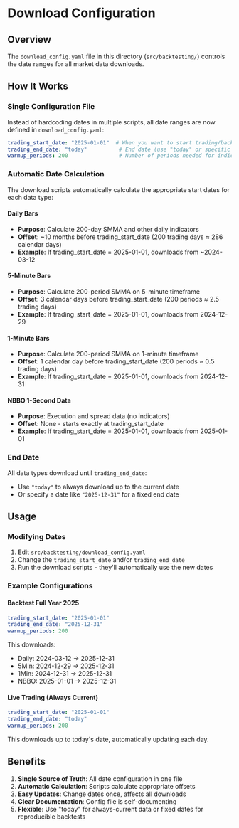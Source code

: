 # Download Configuration

## Overview

The `download_config.yaml` file in this directory (`src/backtesting/`) controls the date ranges for all market data downloads.

## How It Works

### Single Configuration File

Instead of hardcoding dates in multiple scripts, all date ranges are now defined in `download_config.yaml`:

```yaml
trading_start_date: "2025-01-01"  # When you want to start trading/backtesting
trading_end_date: "today"          # End date (use "today" or specific date)
warmup_periods: 200                # Number of periods needed for indicators
```

### Automatic Date Calculation

The download scripts automatically calculate the appropriate start dates for each data type:

#### Daily Bars
- **Purpose**: Calculate 200-day SMMA and other daily indicators
- **Offset**: ~10 months before trading_start_date (200 trading days ≈ 286 calendar days)
- **Example**: If trading_start_date = 2025-01-01, downloads from ~2024-03-12

#### 5-Minute Bars
- **Purpose**: Calculate 200-period SMMA on 5-minute timeframe
- **Offset**: 3 calendar days before trading_start_date (200 periods ≈ 2.5 trading days)
- **Example**: If trading_start_date = 2025-01-01, downloads from 2024-12-29

#### 1-Minute Bars
- **Purpose**: Calculate 200-period SMMA on 1-minute timeframe
- **Offset**: 1 calendar day before trading_start_date (200 periods ≈ 0.5 trading days)
- **Example**: If trading_start_date = 2025-01-01, downloads from 2024-12-31

#### NBBO 1-Second Data
- **Purpose**: Execution and spread data (no indicators)
- **Offset**: None - starts exactly at trading_start_date
- **Example**: If trading_start_date = 2025-01-01, downloads from 2025-01-01

### End Date

All data types download until `trading_end_date`:
- Use `"today"` to always download up to the current date
- Or specify a date like `"2025-12-31"` for a fixed end date

## Usage

### Modifying Dates

1. Edit `src/backtesting/download_config.yaml`
2. Change the `trading_start_date` and/or `trading_end_date`
3. Run the download scripts - they'll automatically use the new dates

### Example Configurations

#### Backtest Full Year 2025
```yaml
trading_start_date: "2025-01-01"
trading_end_date: "2025-12-31"
warmup_periods: 200
```
This downloads:
- Daily: 2024-03-12 → 2025-12-31
- 5Min: 2024-12-29 → 2025-12-31
- 1Min: 2024-12-31 → 2025-12-31
- NBBO: 2025-01-01 → 2025-12-31

#### Live Trading (Always Current)
```yaml
trading_start_date: "2025-01-01"
trading_end_date: "today"
warmup_periods: 200
```
This downloads up to today's date, automatically updating each day.

## Benefits

1. **Single Source of Truth**: All date configuration in one file
2. **Automatic Calculation**: Scripts calculate appropriate offsets
3. **Easy Updates**: Change dates once, affects all downloads
4. **Clear Documentation**: Config file is self-documenting
5. **Flexible**: Use "today" for always-current data or fixed dates for reproducible backtests

